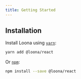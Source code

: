 ```yaml
---
title: Getting Started
---
```


## Installation

Install Loona using [`yarn`](https://yarnpkg.com/en/package/jest):

```bash
yarn add @loona/react
```

Or [`npm`](https://www.npmjs.com/):

```bash
npm install --save @loona/react
```


